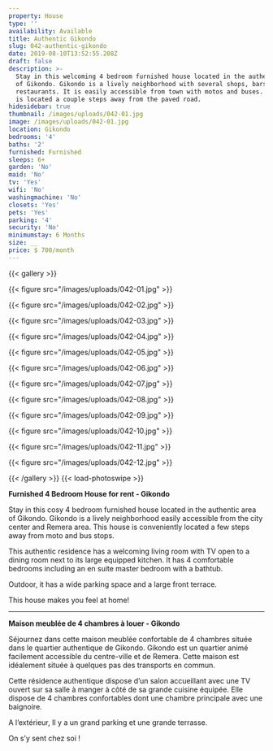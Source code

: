 ```yaml
---
property: House
type: ''
availability: Available
title: Authentic Gikondo
slug: 042-authentic-gikondo
date: 2019-08-10T13:52:55.208Z
draft: false
description: >-
  Stay in this welcoming 4 bedroom furnished house located in the authentic area
  of Gikondo. Gikondo is a lively neighborhood with several shops, bars and
  restaurants. It is easily accessible from town with motos and buses. The house
  is located a couple steps away from the paved road. 
hidesidebar: true
thumbnail: /images/uploads/042-01.jpg
image: /images/uploads/042-01.jpg
location: Gikondo
bedrooms: '4'
baths: '2'
furnished: Furnished
sleeps: 6+
garden: 'No'
maid: 'No'
tv: 'Yes'
wifi: 'No'
washingmachine: 'No'
closets: 'Yes'
pets: 'Yes'
parking: '4'
security: 'No'
minimumstay: 6 Months
size: __
price: $ 700/month
---
```

{{< gallery >}} 

{{< figure src="/images/uploads/042-01.jpg" >}} 

{{< figure src="/images/uploads/042-02.jpg" >}}

 {{< figure src="/images/uploads/042-03.jpg" >}} 

{{< figure src="/images/uploads/042-04.jpg" >}}

{{< figure src="/images/uploads/042-05.jpg" >}}

 {{< figure src="/images/uploads/042-06.jpg" >}}

 {{< figure src="/images/uploads/042-07.jpg" >}}

 {{< figure src="/images/uploads/042-08.jpg" >}}

{{< figure src="/images/uploads/042-09.jpg" >}} 

{{< figure src="/images/uploads/042-10.jpg" >}}

 {{< figure src="/images/uploads/042-11.jpg" >}} 

{{< figure src="/images/uploads/042-12.jpg" >}}

 {{< /gallery >}} {{< load-photoswipe >}}

**Furnished 4 Bedroom House for rent - Gikondo**

Stay in this cosy 4 bedroom furnished house located in the authentic area of Gikondo. Gikondo is a lively neighborhood easily accessible from the city center and Remera area. This house is conveniently located a few steps away from moto and bus stops. 

This authentic residence has a welcoming living room with TV open to a dining room next to  its large equipped kitchen. It has 4 comfortable bedrooms including an en suite master bedroom with a bathtub. 

Outdoor, it has a wide parking space and a large front terrace. 

This house makes you feel at home!

- - -

**Maison meublée de 4 chambres à louer - Gikondo**

Séjournez dans cette maison meublée confortable de 4 chambres située dans le quartier authentique de Gikondo. Gikondo est un quartier animé facilement accessible du centre-ville et de Remera. Cette maison est idéalement située à quelques pas des transports en commun.

Cette résidence authentique dispose d’un salon accueillant avec une TV ouvert sur sa salle à manger à côté de sa grande cuisine équipée. Elle dispose de 4 chambres confortables dont une chambre principale avec une baignoire.

A l’extérieur, Il y a un grand parking et une grande terrasse.

On s’y sent chez soi !
